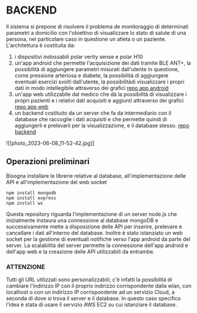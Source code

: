 # BACKEND

Il sistema si prepone di risolvere il problema de monitoraggio di determinati parametri a domicilio con l'obiettivo di visualizzare lo stato di salute di una persona, nel particolare caso in questione un atleta o un paziente.
L'architettura è costituita da:
1. i dispositivi indossabili polar verity sense e polar H10
2. un'app android che permette l'acquisizione dei dati tramite BLE ANT+, la possibilità di aggiungere parametri misurati dall'utente in questione, come pressione arteriosa e diabete, la possibilità di aggiungere eventuali esercizi svolti dall'utente, la possibilitàdi visualizzare i propri dati in modo intellegibile attraverso dei grafici [repo app android](https://github.com/UniSalento-IDALab-IoTCourse-2022-2023/wot-project-part1-AndroidApp-DegiorgiProto)
3. un'app web utilizzabile dal medico che dà la possibilità di visualizzare i propri pazienti e i relativi dati acquisiti e aggiunti attraverso dei grafici [repo app web](https://github.com/UniSalento-IDALab-IoTCourse-2022-2023/wot-project-part3-WebApp-DegiorgiProto)
4. un backend costituito da un server che fa da intermediario con il database che raccoglie i dati acquisiti e che permette quindi di aggiungerli e prelevarli per la visualizzazione, e il database stesso. [repo backend](https://github.com/UniSalento-IDALab-IoTCourse-2022-2023/wot-project-part2-Backend-DegiorgiProto)

![[photo_2023-06-08_11-52-42.jpg]]

## Operazioni preliminari
Bisogna installare le librerie relative al database, all'implementazione delle API e all'implementazione del web socket
```shell
npm install mongodb
npm install express
npm install ws
```

Questa repository riguarda l'implementazione di un server node.js che inizialmente instaura una connessione al database mongoDB e successivamente mette a disposizione delle API per inserire, prelevare e cancellare i dati all'interno del database. 
Inoltre è stato istanziato un web socket per la gestione di eventuali notifiche verso l'app android da parte del server.
La scalabilità del server permette la connessione dell'app android e dell'app web e la creazione delle API utilizzabili da entrambe.

### ATTENZIONE
Tutti gli URL utilizzati sono personalizzabili; c'è infatti la possibilità di cambiare l'indirizzo IP con il proprio indirizzo corrispondente dalla wlan, con localhost o con un indirizzo IP corrispondente ad un servizio Cloud, a seconda di dove si trova il server e il database.
In questo caso specifico l'idea è stata di usare il servizio AWS EC2 su cui istanziare il database.